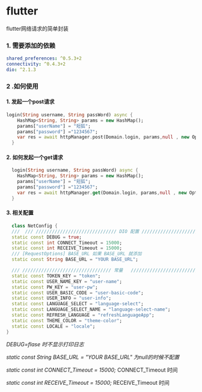 # flutter
flutter网络请求的简单封装

### 1. 需要添加的依赖
```yml
shared_preferences: ^0.5.3+2
connectivity: ^0.4.3+2
dio: ^2.1.3
```
### 2 .如何使用
#### 1. 发起一个post请求
```dart
login(String username, String passWord) async {
    HashMap<String, String> params = new HashMap();
    params["userName"] = "短狐";
    params["password"] ="1234567";
    var res = await httpManager.post(Domain.login, params,null , new Options());
  }
```
#### 2. 如何发起一个get请求
```dart
  login(String username, String passWord) async {
    HashMap<String, String> params = new HashMap();
    params["userName"] = "短狐";
    params["password"] ="1234567";
    var res = await httpManager.get(Domain.login, params,null , new Options());
  }
```

#### 3. 相关配置
```dart
  class NetConfig {
  ///  /// ////////////////////////////// DIO 配置 ////////////////////////////////////// ///
  static const DEBUG = true;
  static const int CONNECT_Timeout = 15000;
  static const int RECEIVE_Timeout = 15000;
  /// [RequestOptions] BASE_URL 如果 BASE_URL 就添加
  static const String BASE_URL = "YOUR BASE_URL";

  /// ///////////////////////////////// 常量   ////////////////////////////////// ///
  static const TOKEN_KEY = "token";
  static const USER_NAME_KEY = "user-name";
  static const PW_KEY = "user-pw";
  static const USER_BASIC_CODE = "user-basic-code";
  static const USER_INFO = "user-info";
  static const LANGUAGE_SELECT = "language-select";
  static const LANGUAGE_SELECT_NAME = "language-select-name";
  static const REFRESH_LANGUAGE = "refreshLanguageApp";
  static const THEME_COLOR = "theme-color";
  static const LOCALE = "locale";
}
```
 *DEBUG=flase 时不显示打印日志*
 
 *static const String BASE_URL = "YOUR BASE_URL" 为null的时候不配置*
 
 *static const int CONNECT_Timeout = 15000;* CONNECT_Timeout 时间
 
 *static const int RECEIVE_Timeout = 15000;* RECEIVE_Timeout 时间
 
 
